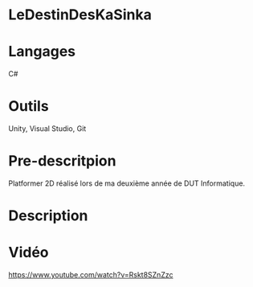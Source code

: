 # LeDestinDesKaSinka

# Langages 
  C#

# Outils 
  Unity, Visual Studio, Git

# Pre-descritpion
  Platformer 2D réalisé lors de ma deuxième année de DUT Informatique.

# Description

# Vidéo
  https://www.youtube.com/watch?v=Rskt8SZnZzc
